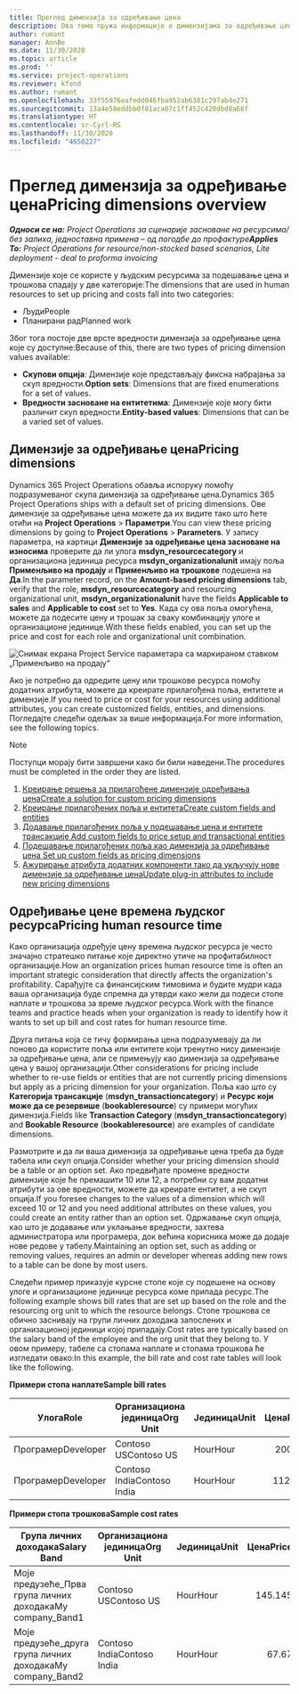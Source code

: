 ```yaml
---
title: Преглед димензија за одређивање цена
description: Ова тема пружа информације о димензијама за одређивање цена у услузи Dynamics 365 Project Operations.
author: rumant
manager: AnnBe
ms.date: 11/30/2020
ms.topic: article
ms.prod: ''
ms.service: project-operations
ms.reviewer: kfend
ms.author: rumant
ms.openlocfilehash: 33f55976eafedd046fba952ab6381c297ab4e271
ms.sourcegitcommit: 13a4e58eddbb0f81aca07c1ff452c420dbd8a68f
ms.translationtype: HT
ms.contentlocale: sr-Cyrl-RS
ms.lasthandoff: 11/30/2020
ms.locfileid: "4650227"
---
```

# <a name="pricing-dimensions-overview"></a><span data-ttu-id="27d61-103">Преглед димензија за одређивање цена</span><span class="sxs-lookup"><span data-stu-id="27d61-103">Pricing dimensions overview</span></span>

<span data-ttu-id="27d61-104">_**Односи се на:** Project Operations за сценарије засноване на ресурсима/без залиха, једноставна примена – од погодбе до профактуре_</span><span class="sxs-lookup"><span data-stu-id="27d61-104">_**Applies To:** Project Operations for resource/non-stocked based scenarios, Lite deployment - deal to proforma invoicing_</span></span>

<span data-ttu-id="27d61-105">Димензије које се користе у људским ресурсима за подешавање цена и трошкова спадају у две категорије:</span><span class="sxs-lookup"><span data-stu-id="27d61-105">The dimensions that are used in human resources to set up pricing and costs fall into two categories:</span></span>

- <span data-ttu-id="27d61-106">Људи</span><span class="sxs-lookup"><span data-stu-id="27d61-106">People</span></span>
- <span data-ttu-id="27d61-107">Планирани рад</span><span class="sxs-lookup"><span data-stu-id="27d61-107">Planned work</span></span>

<span data-ttu-id="27d61-108">Због тога постоје две врсте вредности димензија за одређивање цена које су доступне:</span><span class="sxs-lookup"><span data-stu-id="27d61-108">Because of this, there are two types of pricing dimension values available:</span></span>

- <span data-ttu-id="27d61-109">**Скупови опција**: Димензије које представљају фиксна набрајања за скуп вредности.</span><span class="sxs-lookup"><span data-stu-id="27d61-109">**Option sets**: Dimensions that are fixed enumerations for a set of values.</span></span>
- <span data-ttu-id="27d61-110">**Вредности засноване на ентитетима**: Димензије које могу бити различит скуп вредности.</span><span class="sxs-lookup"><span data-stu-id="27d61-110">**Entity-based values**: Dimensions that can be a varied set of values.</span></span>

## <a name="pricing-dimensions"></a><span data-ttu-id="27d61-111">Димензије за одређивање цена</span><span class="sxs-lookup"><span data-stu-id="27d61-111">Pricing dimensions</span></span>

<span data-ttu-id="27d61-112">Dynamics 365 Project Operations обавља испоруку помоћу подразумеваног скупа димензија за одређивање цена.</span><span class="sxs-lookup"><span data-stu-id="27d61-112">Dynamics 365 Project Operations ships with a default set of pricing dimensions.</span></span> <span data-ttu-id="27d61-113">Ове димензије за одређивање цена можете да их видите тако што ћете отићи на **Project Operations** > **Параметри**.</span><span class="sxs-lookup"><span data-stu-id="27d61-113">You can view these pricing dimensions by going to **Project Operations** > **Parameters**.</span></span> <span data-ttu-id="27d61-114">У запису параметра, на картици **Димензије за одређивање цена засноване на износима** проверите да ли улога **msdyn_resourcecategory** и организациона јединица ресурса **msdyn_organizationalunit** имају поља **Применљиво на продају** и **Применљиво на трошкове** подешена на **Да**.</span><span class="sxs-lookup"><span data-stu-id="27d61-114">In the parameter record, on the **Amount-based pricing dimensions** tab, verify that the role, **msdyn_resourcecategory** and resourcing organizational unit, **msdyn_organizationalunit** have the fields **Applicable to sales** and **Applicable to cost** set to **Yes**.</span></span> <span data-ttu-id="27d61-115">Када су ова поља омогућена, можете да подесите цену и трошак за сваку комбинацију улоге и организационе јединице.</span><span class="sxs-lookup"><span data-stu-id="27d61-115">With these fields enabled, you can set up the price and cost for each role and organizational unit combination.</span></span>

![Снимак екрана Project Service параметара са маркираном ставком „Применљиво на продају“](media/PS-OOB-parameters.png)

<span data-ttu-id="27d61-117">Ако је потребно да одредите цену или трошкове ресурса помоћу додатних атрибута, можете да креирате прилагођена поља, ентитете и димензије.</span><span class="sxs-lookup"><span data-stu-id="27d61-117">If you need to price or cost for your resources using additional attributes, you can create customized fields, entities, and dimensions.</span></span> <span data-ttu-id="27d61-118">Погледајте следећи одељак за више информација.</span><span class="sxs-lookup"><span data-stu-id="27d61-118">For more information, see the following topics.</span></span> 
  
  > [!NOTE]
  > <span data-ttu-id="27d61-119">Поступци морају бити завршени како би били наведени.</span><span class="sxs-lookup"><span data-stu-id="27d61-119">The procedures must be completed in the order they are listed.</span></span>

1. [<span data-ttu-id="27d61-120">Креирање решења за прилагођене димензије одређивања цена</span><span class="sxs-lookup"><span data-stu-id="27d61-120">Create a solution for custom pricing dimensions</span></span>](../sales/create-solution-custompd.md)
2. [<span data-ttu-id="27d61-121">Креирање прилагођених поља и ентитета</span><span class="sxs-lookup"><span data-stu-id="27d61-121">Create custom fields and entities</span></span>](create-custom-fields-entities-pricing-dimensions.md)
3. [<span data-ttu-id="27d61-122">Додавање прилагођених поља у подешавање цена и ентитете трансакције </span><span class="sxs-lookup"><span data-stu-id="27d61-122">Add custom fields to price setup and transactional entities</span></span>](add-custom-fields-price-setup-transactional-entities.md)
4. [<span data-ttu-id="27d61-123">Подешавање прилагођених поља као димензија за одређивање цена </span><span class="sxs-lookup"><span data-stu-id="27d61-123">Set up custom fields as pricing dimensions</span></span>](set-up-custom-fields-pricing-dimensions.md)
5. [<span data-ttu-id="27d61-124">Ажурирање атрибута додатних компоненти тако да укључују нове димензије за одређивање цена</span><span class="sxs-lookup"><span data-stu-id="27d61-124">Update plug-in attributes to include new pricing dimensions</span></span>](update-plugin-attributes-pd.md)


## <a name="pricing-human-resource-time"></a><span data-ttu-id="27d61-125">Одређивање цене времена људског ресурса</span><span class="sxs-lookup"><span data-stu-id="27d61-125">Pricing human resource time</span></span>
<span data-ttu-id="27d61-126">Како организација одређује цену времена људског ресурса је често значајно стратешко питање које директно утиче на профитабилност организације.</span><span class="sxs-lookup"><span data-stu-id="27d61-126">How an organization prices human resource time is often an important strategic consideration that directly affects the organization's profitability.</span></span> <span data-ttu-id="27d61-127">Сарађујте са финансијским тимовима и будите мудри када ваша организација буде спремна да утврди како жели да подеси стопе наплате и трошкова за време људског ресурса.</span><span class="sxs-lookup"><span data-stu-id="27d61-127">Work with the finance teams and practice heads when your organization is ready to identify how it wants to set up bill and cost rates for human resource time.</span></span>

<span data-ttu-id="27d61-128">Друга питања која се тичу формирања цена подразумевају да ли поново да користите поља или ентитете који тренутно нису димензије за одређивање цена, али се примењују као димензија за одређивање цена у вашој организацији.</span><span class="sxs-lookup"><span data-stu-id="27d61-128">Other considerations for pricing include whether to re-use fields or entities that are not currently pricing dimensions but apply as a pricing dimension for your organization.</span></span> <span data-ttu-id="27d61-129">Поља као што су **Категорија трансакције** (**msdyn_transactioncategory**) и **Ресурс који може да се резервише** (**bookableresource**) су примери могућих димензија.</span><span class="sxs-lookup"><span data-stu-id="27d61-129">Fields like **Transaction Category** (**msdyn_transactioncategory**) and **Bookable Resource** (**bookableresource**) are examples of candidate dimensions.</span></span> 

<span data-ttu-id="27d61-130">Размотрите и да ли ваша димензија за одређивање цена треба да буде табела или скуп опција.</span><span class="sxs-lookup"><span data-stu-id="27d61-130">Consider whether your pricing dimension should be a table or an option set.</span></span> <span data-ttu-id="27d61-131">Ако предвиђате промене вредности димензије које ће премашити 10 или 12, а потребни су вам додатни атрибути за ове вредности, можете да креирате ентитет, а не скуп опција.</span><span class="sxs-lookup"><span data-stu-id="27d61-131">If you foresee changes to the values of a dimension which will exceed 10 or 12 and you need additional attributes on these values, you could create an entity rather than an option set.</span></span> <span data-ttu-id="27d61-132">Одржавање скуп опција, као што је додавање или уклањање вредности, захтева администратора или програмера, док већина корисника може да додаје нове редове у табелу.</span><span class="sxs-lookup"><span data-stu-id="27d61-132">Maintaining an option set, such as adding or removing values, requires an admin or developer whereas adding new rows to a table can be done by most users.</span></span>

<span data-ttu-id="27d61-133">Следећи пример приказује курсне стопе које су подешене на основу улоге и организационе јединице ресурса коме припада ресурс.</span><span class="sxs-lookup"><span data-stu-id="27d61-133">The following example shows bill rates that are set up based on the role and the resourcing org unit to which the resource belongs.</span></span> <span data-ttu-id="27d61-134">Стопе трошкова се обично заснивају на групи личних доходака запослених и организационој јединици којој припадају.</span><span class="sxs-lookup"><span data-stu-id="27d61-134">Cost rates are typically based on the salary band of the employee and the org unit that they belong to.</span></span> <span data-ttu-id="27d61-135">У овом примеру, табеле са стопама наплате и стопама трошкова ће изгледати овако:</span><span class="sxs-lookup"><span data-stu-id="27d61-135">In this example, the bill rate and cost rate tables will look like the following.</span></span>

<span data-ttu-id="27d61-136">**Примери стопа наплате**</span><span class="sxs-lookup"><span data-stu-id="27d61-136">**Sample bill rates**</span></span>

| <span data-ttu-id="27d61-137">Улога</span><span class="sxs-lookup"><span data-stu-id="27d61-137">Role</span></span>        | <span data-ttu-id="27d61-138">Организациона јединица</span><span class="sxs-lookup"><span data-stu-id="27d61-138">Org Unit</span></span>    |<span data-ttu-id="27d61-139">Јединица</span><span class="sxs-lookup"><span data-stu-id="27d61-139">Unit</span></span>      |<span data-ttu-id="27d61-140">Цена</span><span class="sxs-lookup"><span data-stu-id="27d61-140">Price</span></span>      |<span data-ttu-id="27d61-141">Валута</span><span class="sxs-lookup"><span data-stu-id="27d61-141">Currency</span></span>  |
| ------------|-------------|----------|----------:|----------|
| <span data-ttu-id="27d61-142">Програмер</span><span class="sxs-lookup"><span data-stu-id="27d61-142">Developer</span></span>   | <span data-ttu-id="27d61-143">Contoso US</span><span class="sxs-lookup"><span data-stu-id="27d61-143">Contoso US</span></span>  |<span data-ttu-id="27d61-144">Hour</span><span class="sxs-lookup"><span data-stu-id="27d61-144">Hour</span></span> | <span data-ttu-id="27d61-145">200</span><span class="sxs-lookup"><span data-stu-id="27d61-145">200</span></span>|<span data-ttu-id="27d61-146">USD</span><span class="sxs-lookup"><span data-stu-id="27d61-146">USD</span></span>     |
| <span data-ttu-id="27d61-147">Програмер</span><span class="sxs-lookup"><span data-stu-id="27d61-147">Developer</span></span>   | <span data-ttu-id="27d61-148">Contoso India</span><span class="sxs-lookup"><span data-stu-id="27d61-148">Contoso India</span></span> |<span data-ttu-id="27d61-149">Hour</span><span class="sxs-lookup"><span data-stu-id="27d61-149">Hour</span></span>|   <span data-ttu-id="27d61-150">112.</span><span class="sxs-lookup"><span data-stu-id="27d61-150">112</span></span>|<span data-ttu-id="27d61-151">USD</span><span class="sxs-lookup"><span data-stu-id="27d61-151">USD</span></span>     |


<span data-ttu-id="27d61-152">**Примери стопа трошкова**</span><span class="sxs-lookup"><span data-stu-id="27d61-152">**Sample cost rates**</span></span>

| <span data-ttu-id="27d61-153">Група личних доходака</span><span class="sxs-lookup"><span data-stu-id="27d61-153">Salary Band</span></span>     | <span data-ttu-id="27d61-154">Организациона јединица</span><span class="sxs-lookup"><span data-stu-id="27d61-154">Org Unit</span></span>    |<span data-ttu-id="27d61-155">Јединица</span><span class="sxs-lookup"><span data-stu-id="27d61-155">Unit</span></span>      |<span data-ttu-id="27d61-156">Цена</span><span class="sxs-lookup"><span data-stu-id="27d61-156">Price</span></span>      |<span data-ttu-id="27d61-157">Валута</span><span class="sxs-lookup"><span data-stu-id="27d61-157">Currency</span></span>  |
| ----------------|-------------|----------|----------:|----------|
| <span data-ttu-id="27d61-158">Моје предузеће_Прва група личних доходака</span><span class="sxs-lookup"><span data-stu-id="27d61-158">My company_Band1</span></span> | <span data-ttu-id="27d61-159">Contoso US</span><span class="sxs-lookup"><span data-stu-id="27d61-159">Contoso US</span></span>  |<span data-ttu-id="27d61-160">Hour</span><span class="sxs-lookup"><span data-stu-id="27d61-160">Hour</span></span> | <span data-ttu-id="27d61-161">145.</span><span class="sxs-lookup"><span data-stu-id="27d61-161">145</span></span>|<span data-ttu-id="27d61-162">USD</span><span class="sxs-lookup"><span data-stu-id="27d61-162">USD</span></span>     |
| <span data-ttu-id="27d61-163">Моје предузеће_друга група личних доходака</span><span class="sxs-lookup"><span data-stu-id="27d61-163">My company_Band2</span></span> | <span data-ttu-id="27d61-164">Contoso India</span><span class="sxs-lookup"><span data-stu-id="27d61-164">Contoso India</span></span> |<span data-ttu-id="27d61-165">Hour</span><span class="sxs-lookup"><span data-stu-id="27d61-165">Hour</span></span>|   <span data-ttu-id="27d61-166">67.</span><span class="sxs-lookup"><span data-stu-id="27d61-166">67</span></span>|<span data-ttu-id="27d61-167">USD</span><span class="sxs-lookup"><span data-stu-id="27d61-167">USD</span></span>     |

